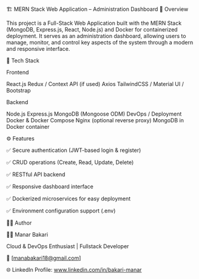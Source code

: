 🏗️ MERN Stack Web Application – Administration Dashboard
🚀 Overview

This project is a Full-Stack Web Application built with the MERN Stack (MongoDB, Express.js, React, Node.js) and Docker for containerized deployment.
It serves as an administration dashboard, allowing users to manage, monitor, and control key aspects of the system through a modern and responsive interface.



🧩 Tech Stack

Frontend

React.js
Redux / Context API (if used)
Axios
TailwindCSS / Material UI / Bootstrap

Backend

Node.js
Express.js
MongoDB (Mongoose ODM)
DevOps / Deployment
Docker & Docker Compose
Nginx (optional reverse proxy)
MongoDB in Docker container

⚙️ Features

✅ Secure authentication (JWT-based login & register)

✅ CRUD operations (Create, Read, Update, Delete)

✅ RESTful API backend

✅ Responsive dashboard interface

✅ Dockerized microservices for easy deployment

✅ Environment configuration support (.env)

🧑‍💻 Author

👩‍💻 Manar Bakari

Cloud & DevOps Enthusiast | Fullstack Developer

📧 [manabakari18@gmail.com]

🌐 LinkedIn Profile: www.linkedin.com/in/bakari-manar
